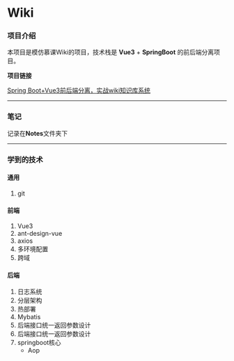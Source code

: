 # Wiki

### 项目介绍

本项目是模仿慕课Wiki的项目，技术栈是 **Vue3** + **SpringBoot** 的前后端分离项目。

**项目链接**

 [Spring Boot+Vue3前后端分离，实战wiki知识库系统](https://coding.imooc.com/class/474.html)

------



### 笔记

记录在**Notes**文件夹下

------



### 学到的技术

#### 通用

1. git

#### 前端

1. Vue3
2. ant-design-vue
3. axios
4. 多环境配置
5. 跨域



#### 后端

1. 日志系统
2. 分层架构
3. 热部署
4. Mybatis
5. 后端接口统一返回参数设计
6. 后端接口统一返回参数设计
7. springboot核心
   - Aop



